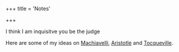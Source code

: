 +++
title = 'Notes'

+++

I think I am inquisitve you be the judge

Here are some of my ideas on [Machiavelli](posts/discourses-on-livy), [Aristotle](posts/nicomachean-ethics) and [Tocqueville](posts/democracy-america).
